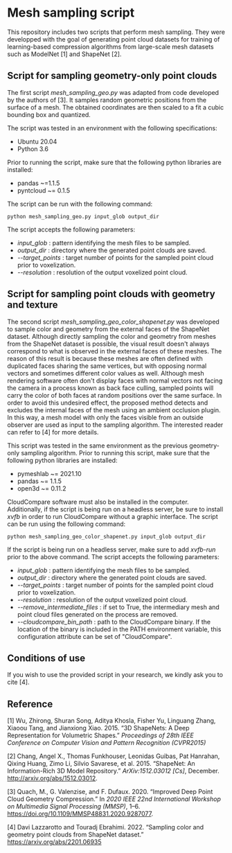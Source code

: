 # Mesh sampling script 

This repository includes two scripts that perform mesh sampling. They were developped with the goal of generating point cloud datasets for training of learning-based compression algorithms from large-scale mesh datasets such as ModelNet [1] and ShapeNet [2]. 

## Script for sampling geometry-only point clouds

The first script *mesh_sampling_geo.py* was adapted from code developed by the authors of [3]. It samples random geometric positions from the surface of a mesh. The obtained coordinates are then scaled to a fit a cubic bounding box and quantized. 

The script was tested in an environment with the following specifications: 

* Ubuntu 20.04
* Python 3.6

Prior to running the script, make sure that the following python libraries are installed: 

* pandas ~=1.1.5
* pyntcloud ~= 0.1.5

The script can be run with the following command:

```shell
python mesh_sampling_geo.py input_glob output_dir
```

The script accepts the following parameters:

* *input_glob* : pattern identifying the mesh files to be sampled.
* *output_dir* : directory where the generated point clouds are saved. 
* *--target_points* : target number of points for the sampled point cloud prior to voxelization. 
* *--resolution* : resolution of the output voxelized point cloud. 

## Script for sampling point clouds with geometry and texture

The second script *mesh_sampling_geo_color_shapenet.py* was developed to sample color and geometry from the external faces of the ShapeNet dataset. Although directly sampling the color and geometry from meshes from the ShapeNet dataset is possible, the visual result doesn't always correspond to what is observed in the external faces of these meshes. The reason of this result is because these meshes are often defined with duplicated faces sharing the same vertices, but with opposing normal vectors and sometimes different color values as well. Although mesh rendering software often don't display faces with normal vectors not facing the camera in a process known as back face culling, sampled points will carry the color of both faces at random positions over the same surface. In order to avoid this undesired effect, the proposed method detects and excludes the internal faces of the mesh using an ambient occlusion plugin. In this way, a mesh model with only the faces visible from an outside observer are used as input to the sampling algorithm. The interested reader can refer to [4] for more details. 

This script was tested in the same environment as the previous geometry-only sampling algorithm. Prior to running this script, make sure that the following python libraries are installed: 

* pymeshlab ~= 2021.10
* pandas ~= 1.1.5
* open3d ~= 0.11.2

CloudCompare software must also be installed in the computer. Additionally, if the script is being run on a headless server, be sure to install *xvfb* in order to run CloudCompare without a graphic interface. The script can be run using the following command:

```shell
python mesh_sampling_geo_color_shapenet.py input_glob output_dir
```

If the script is being run on a headless server, make sure to add *xvfb-run* prior to the above command. The script accepts the following parameters:

* *input_glob* : pattern identifying the mesh files to be sampled.
* *output_dir* : directory where the generated point clouds are saved. 
* *--target_points* : target number of points for the sampled point cloud prior to voxelization. 
* *--resolution* : resolution of the output voxelized point cloud. 
* *--remove_intermediate_files* : if set to True, the intermediary mesh and point cloud files generated on the process are removed. 
* *--cloudcompare_bin_path* : path to the CloudCompare binary. If the location of the binary is included in the PATH environment variable, this configuration attribute can be set of "CloudCompare".  

## Conditions of use

If you wish to use the provided script in your research, we kindly ask you to cite [4].

## Reference

[1]  Wu, Zhirong, Shuran Song, Aditya Khosla, Fisher Yu, Linguang Zhang, Xiaoou Tang, and Jianxiong Xiao. 2015. “3D ShapeNets: A Deep Representation for Volumetric Shapes.” *Proceedings of 28th IEEE Conference on Computer Vision and Pattern Recognition (CVPR2015)*

[2] Chang, Angel X., Thomas Funkhouser, Leonidas Guibas, Pat Hanrahan, Qixing Huang, Zimo Li, Silvio Savarese, et al. 2015. “ShapeNet: An Information-Rich 3D Model Repository.” *ArXiv:1512.03012 [Cs]*, December. http://arxiv.org/abs/1512.03012.

[3] Quach, M., G. Valenzise, and F. Dufaux. 2020. “Improved Deep Point Cloud Geometry Compression.” In *2020 IEEE 22nd International Workshop on Multimedia Signal Processing (MMSP)*, 1–6. https://doi.org/10.1109/MMSP48831.2020.9287077.

[4] Davi Lazzarotto and Touradj Ebrahimi. 2022. “Sampling color and geometry point clouds from ShapeNet dataset.” https://arxiv.org/abs/2201.06935

